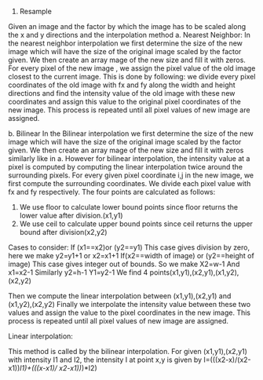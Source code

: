 

1.	Resample

Given an image and the factor by which the image has to be scaled along the x and y directions and the interpolation method
a.	Nearest Neighbor: 
In the nearest neighbor interpolation we first determine the size of the new image which will have the size of the original image scaled by the factor given. We then create an array mage of the new size and fill it with zeros. 
For every pixel of the new image , we assign the pixel value of the old image closest to the current image. This is done by following: we divide every pixel coordinates of the old image with fx and fy along the width and height directions and find the intensity value of the old image with these new coordinates and assign this value to the original pixel coordinates of the new image.
This process is repeated until all pixel values of new image are assigned.


b.	Bilinear
In the Bilinear interpolation we first determine the size of the new image which will have the size of the original image scaled by the factor given. We then create an array mage of the new size and fill it with zeros similarly like in a.
However for bilinear interpolation, the intensity value at a pixel is computed by computing the linear interpolation twice around the surrounding pixels.
For every given pixel coordinate i,j in the new image, we first compute the surrounding coordinates.
We divide each pixel value with fx and fy respectively.
The four points are calculated as follows:
1.	We use floor to calculate lower bound points since floor returns the lower value after division.(x1,y1)
2.	We use ceil to calculate upper bound points since ceil returns the upper bound after division(x2,y2)

Cases to consider:
If (x1==x2)or (y2==y1)
This case gives division by zero, here we make y2=y1+1 or x2=x1+1
If(x2==width of image) or (y2==height of image)
This case gives integer out of bounds. So we make 
X2=w-1
And x1=x2-1
Similarly y2=h-1
Y1=y2-1
We find 4 points(x1,y1),(x2,y1),(x1,y2),(x2,y2)

Then we compute the linear interpolation between (x1,y1),(x2,y1) and (x1,y2),(x2,y2)
Finally we interpolate the intensity value between these two values and assign the value to the pixel coordinates in the new image.
This process is repeated until all pixel values of new image are assigned.


Linear interpolation:

This method is called by the bilinear interpolation. For given (x1,y1),(x2,y1) with intensity I1 and I2, the intensity I at point x,y is given by
I=(((x2-x)/(x2-x1))*I1)+(((x-x1)/ x2-x1))*)*I2)
